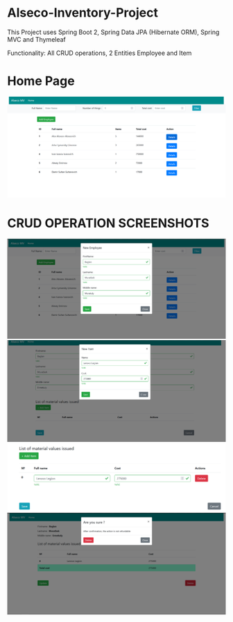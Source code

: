 # Alseco-Inventory-Project

This Project uses Spring Boot 2, Spring Data JPA (Hibernate ORM), Spring MVC and Thymeleaf

Functionality: All CRUD operations, 2 Entities Employee and Item

# Home Page 

![alt text](mainpage.png "main page screenshot")

# CRUD OPERATION SCREENSHOTS

![alt text](addempl.png "addpage screenshot")
![alt text](updateEmployee.png "update screenshot")
![alt text](editItem.png "edit screenshot")
![alt text](deleteEmployee.png "remove screenshot")


